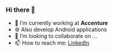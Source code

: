 ### Hi there 👋

- 🔭 I’m currently working at **Accenture**
- ⚙️ Also develop Android applications
- 👯 I’m looking to collaborate on ...
- 📫 How to reach me: [LinkedIn](https://www.linkedin.com/in/devesh1807/)

<!--
**Devesh0797/Devesh0797** is a ✨ _special_ ✨ repository because its `README.md` (this file) appears on your GitHub profile.

Here are some ideas to get you started:


-->
